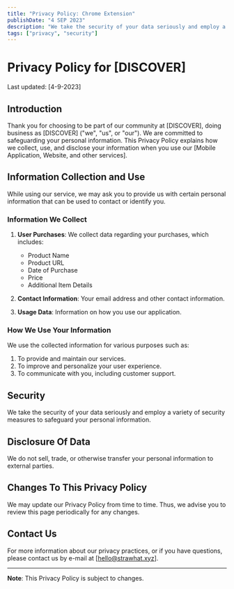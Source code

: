 ```yaml
---
title: "Privacy Policy: Chrome Extension"
publishDate: "4 SEP 2023"
description: "We take the security of your data seriously and employ a variety of security measures to safeguard your personal information."
tags: ["privacy", "security"]
---
```


# Privacy Policy for [DISCOVER]

Last updated: [4-9-2023]

## Introduction

Thank you for choosing to be part of our community at [DISCOVER], doing business as [DISCOVER] ("we", "us", or "our"). We are committed to safeguarding your personal information. This Privacy Policy explains how we collect, use, and disclose your information when you use our [Mobile Application, Website, and other services].

## Information Collection and Use

While using our service, we may ask you to provide us with certain personal information that can be used to contact or identify you.

### Information We Collect

1. **User Purchases**: We collect data regarding your purchases, which includes:

   - Product Name
   - Product URL
   - Date of Purchase
   - Price
   - Additional Item Details

2. **Contact Information**: Your email address and other contact information.

3. **Usage Data**: Information on how you use our application.

### How We Use Your Information

We use the collected information for various purposes such as:

1. To provide and maintain our services.
2. To improve and personalize your user experience.
3. To communicate with you, including customer support.

## Security

We take the security of your data seriously and employ a variety of security measures to safeguard your personal information.

## Disclosure Of Data

We do not sell, trade, or otherwise transfer your personal information to external parties.

## Changes To This Privacy Policy

We may update our Privacy Policy from time to time. Thus, we advise you to review this page periodically for any changes.

## Contact Us

For more information about our privacy practices, or if you have questions, please contact us by e-mail at [hello@strawhat.xyz].

---

**Note**: This Privacy Policy is subject to changes.
